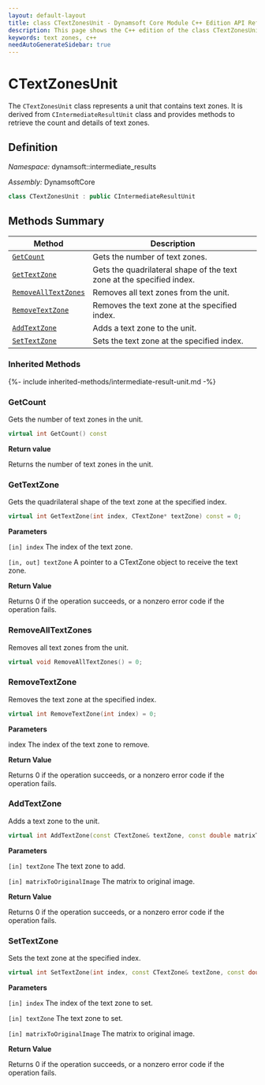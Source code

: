 ```yaml
---
layout: default-layout
title: class CTextZonesUnit - Dynamsoft Core Module C++ Edition API Reference
description: This page shows the C++ edition of the class CTextZonesUnit in Dynamsoft Core Module.
keywords: text zones, c++
needAutoGenerateSidebar: true
---
```


# CTextZonesUnit

The `CTextZonesUnit` class represents a unit that contains text zones. It is derived from `CIntermediateResultUnit` class and provides methods to retrieve the count and details of text zones.

## Definition

*Namespace:* dynamsoft::intermediate_results

*Assembly:* DynamsoftCore

```cpp
class CTextZonesUnit : public CIntermediateResultUnit
```

## Methods Summary

| Method               | Description |
|----------------------|-------------|
| [`GetCount`](#getcount) | Gets the number of text zones.|
| [`GetTextZone`](#gettextzone) | Gets the quadrilateral shape of the text zone at the specified index. |
| [`RemoveAllTextZones`](#removealltextzones) | Removes all text zones from the unit. |
| [`RemoveTextZone`](#removetextzone) | Removes the text zone at the specified index. |
| [`AddTextZone`](#addtextzone) | Adds a text zone to the unit. |
| [`SetTextZone`](#settextzone) | Sets the text zone at the specified index. |

### Inherited Methods

{%- include inherited-methods/intermediate-result-unit.md -%}

### GetCount

Gets the number of text zones in the unit.

```cpp
virtual int GetCount() const
```

**Return value**

Returns the number of text zones in the unit.

### GetTextZone

Gets the quadrilateral shape of the text zone at the specified index.

```cpp
virtual int GetTextZone(int index, CTextZone* textZone) const = 0;
```

**Parameters**

`[in] index` The index of the text zone.

`[in, out] textZone` A pointer to a CTextZone object to receive  the text zone.

**Return Value**

Returns 0 if the operation succeeds, or a nonzero error code if the operation fails.

### RemoveAllTextZones

Removes all text zones from the unit.

```cpp
virtual void RemoveAllTextZones() = 0;
```

### RemoveTextZone

Removes the text zone at the specified index.

```cpp
virtual int RemoveTextZone(int index) = 0;
```

**Parameters**

index The index of the text zone to remove.

**Return Value**

Returns 0 if the operation succeeds, or a nonzero error code if the operation fails.

### AddTextZone

Adds a text zone to the unit.

```cpp
virtual int AddTextZone(const CTextZone& textZone, const double matrixToOriginalImage[9] =  IDENTITY_MATRIX) = 0;
```

**Parameters**

`[in] textZone` The text zone to add.

`[in] matrixToOriginalImage` The matrix to original image.

**Return Value**

Returns 0 if the operation succeeds, or a nonzero error code if the operation fails.

### SetTextZone

Sets the text zone at the specified index.

```cpp
virtual int SetTextZone(int index, const CTextZone& textZone, const double matrixToOriginalImage[9] =  IDENTITY_MATRIX) = 0;
```

**Parameters**

`[in] index` The index of the text zone to set.

`[in] textZone` The text zone to set.

`[in] matrixToOriginalImage` The matrix to original image.

**Return Value**

Returns 0 if the operation succeeds, or a nonzero error code if the operation fails.
